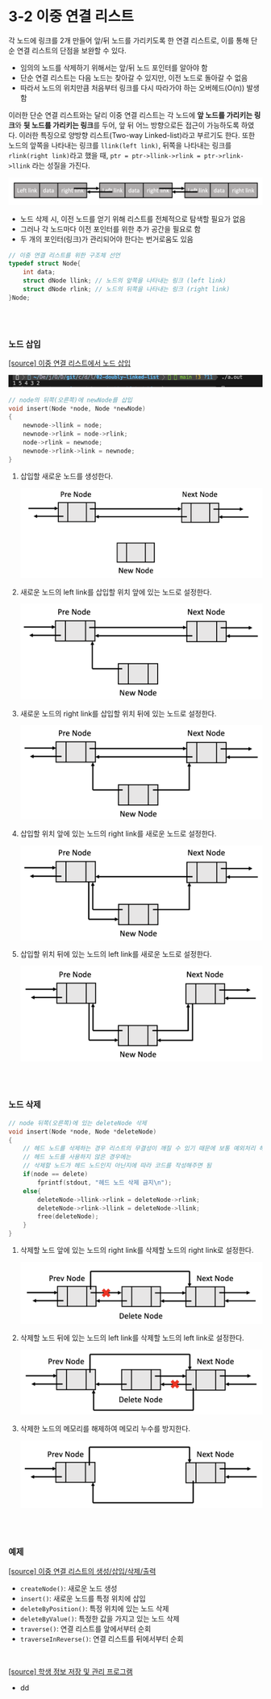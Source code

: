 # 3-2 이중 연결 리스트

각 노드에 링크를 2개 만들어 앞/뒤 노드를 가리키도록 한 연결 리스트로, 이를 통해 단순 연결 리스트의 단점을 보완할 수 있다.

- 임의의 노드를 삭제하기 위해서는 앞/뒤 노드 포인터를 알아야 함
- 단순 연결 리스트는 다음 노드는 찾아갈 수 있지만, 이전 노드로 돌아갈 수 없음
- 따라서 노드의 위치만큼 처음부터 링크를 다시 따라가야 하는 오버헤드(O(n)) 발생함

이러한 단순 연결 리스트와는 달리 이중 연결 리스트는 각 노드에 **앞 노드를 가리키는 링크**와 **뒷 노드를 가리키는 링크**를 두어, 앞 뒤 어느 방향으로든 접근이 가능하도록 하였다. 이러한 특징으로 양방향 리스트(Two-way Linked-list)라고 부르기도 한다. 또한 노드의 앞쪽을 나타내는 링크를 `llink(left link)`, 뒤쪽을 나타내는 링크를 `rlink(right link)`라고 했을 때, `ptr = ptr->llink->rlink = ptr->rlink->llink` 라는 성질을 가진다.

![img](./img/doubly_linked_list.png)

- 노드 삭제 시, 이전 노드를 얻기 위해 리스트를 전체적으로 탐색할 필요가 없음
- 그러나 각 노드마다 이전 포인터를 위한 추가 공간을 필요로 함
- 두 개의 포인터(링크)가 관리되어야 한다는 번거로움도 있음

```c
// 이중 연결 리스트를 위한 구조체 선언
typedef struct Node{
    int data;
    struct dNode llink; // 노드의 앞쪽을 나타내는 링크 (left link)
    struct dNode rlink; // 노드의 뒤쪽을 나타내는 링크 (right link)
}Node;
```

<br><br>

### 노드 삽입

[[source] 이중 연결 리스트에서 노드 삽입](./insert.c)  

![img](./img/insert_c_result.png)

```c
// node의 뒤쪽(오른쪽)에 newNode를 삽입
void insert(Node *node, Node *newNode)
{
    newnode->llink = node;
    newnode->rlink = node->rlink;
    node->rlink = newnode;
    newnode->rlink->link = newnode;
}
```

1. 삽입할 새로운 노드를 생성한다.

    ![img](./img/insert1.png)

2. 새로운 노드의 left link를 삽입할 위치 앞에 있는 노드로 설정한다.

    ![img](./img/insert2.png)

3. 새로운 노드의 right link를 삽입할 위치 뒤에 있는 노드로 설정한다.

    ![img](./img/insert3.png)

4. 삽입할 위치 앞에 있는 노드의 right link를 새로운 노드로 설정한다.

    ![img](./img/insert4.png)

5. 삽입할 위치 뒤에 있는 노드의 left link를 새로운 노드로 설정한다.

    ![img](./img/insert5.png)


<br><br>

### 노드 삭제

```c
// node 뒤쪽(오른쪽)에 있는 deleteNode 삭제
void insert(Node *node, Node *deleteNode)
{
    // 헤드 노드를 삭제하는 경우 리스트의 무결성이 깨질 수 있기 때문에 보통 예외처리 해줌
    // 헤드 노드를 사용하지 않은 경우에는
    // 삭제할 노드가 헤드 노드인지 아닌지에 따라 코드를 작성해주면 됨
    if(node == delete)
        fprintf(stdout, "헤드 노드 삭제 금지\n");
    else{
        deleteNode->llink->rlink = deleteNode->rlink;
        deleteNode->rlink->llink = deleteNode->llink;
        free(deleteNode);
    }
}
```

1. 삭제할 노드 앞에 있는 노드의 right link를 삭제할 노드의 right link로 설정한다.

    ![img](./img/delete1.png)

2. 삭제할 노드 뒤에 있는 노드의 left link를 삭제할 노드의 left link로 설정한다.

    ![img](./img/delete2.png)

3. 삭제한 노드의 메모리를 해제하여 메모리 누수를 방지한다.

    ![img](./img/delete3.png)

<br><br>

### 예제

[[source] 이중 연결 리스트의 생성/삽입/삭제/출력](./doubly_linked_list.c)

- `createNode()`: 새로운 노드 생성
- `insert()`: 새로운 노드를 특정 위치에 삽입
- `deleteByPosition()`: 특정 위치에 있는 노드 삭제
- `deleteByValue()`: 특정한 값을 가지고 있는 노드 삭제
- `traverse()`: 연결 리스트를 앞에서부터 순회
- `traverseInReverse()`: 연결 리스트를 뒤에서부터 순회

<br>

[[source] 학생 정보 저장 및 관리 프로그램](./student_management.c)

- dd